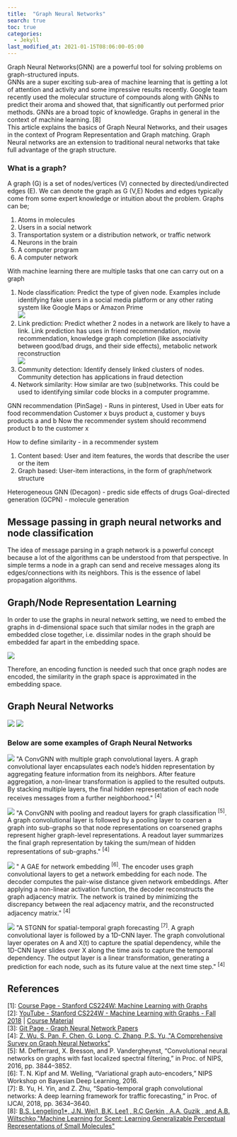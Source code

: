 ```yaml
---
title:  "Graph Neural Networks"
search: true
toc: true
categories: 
  - Jekyll
last_modified_at: 2021-01-15T08:06:00-05:00
---
```


Graph Neural Networks(GNN) are a powerful tool for solving problems on graph-structured inputs.  \
GNNs are a super exciting sub-area of machine learning that is getting a lot of attention and activity and some impressive 
results recently.
Google team recently used the molecular structure of compounds along with GNNs to predict their aroma
and showed that, that significantly out performed prior methods. GNNs are a broad topic of knowledge. Graphs in general in the context of 
machine learning. [8] \
This article explains the basics of Graph Neural Networks, and their usages in the context of Program Representation and Graph matching.
Graph Neural networks are an extension to traditional neural networks that
take full advantage of the graph structure.

### What is a graph? </br>
A graph (G) is a set of nodes/vertices (V) connected by directed/undirected edges (E). We can denote the graph as G (V,E)
Nodes and edges typically come from some expert knowledge or intuition about the problem. Graphs can be;
1. Atoms in molecules
2. Users in a social network 
3. Transportation system or a distribution network, or traffic network
4. Neurons in the brain 
5. A computer program
6. A computer network

With machine learning there are multiple tasks that one can carry out on a graph
1. Node classification: Predict the type of given node. 
   Examples include identifying fake users in a social media platform or any other 
   rating system like Google Maps or Amazon Prime </br>
   ![](/assets/images/posts/gnn/node_classification.png)
2. Link prediction: Predict whether 2 nodes in a network are likely to have a link. 
   Link prediction has uses in friend recommendation, movie recommendation, 
   knowledge graph completion (like associativity between good/bad drugs, and their side effects), 
   metabolic network reconstruction </br>
   ![](/assets/images/posts/gnn/link_prediction.png)
3. Community detection: Identify densely linked clusters of nodes. Community detection has applications in fraud detection
4. Network similarity: How similar are two (sub)networks. This could be used to identifying similar code blocks in a computer programme.

GNN recommendation (PinSage) - Runs in pinterest, Used in Uber eats for food recommendation
Customer x buys product a, customer y buys products a and b
Now the recommender system should recommend product b to the customer x

How to define similarity - in a recommender system
1. Content based: User and item features, the words that describe the user or the item
2. Graph based: User-item interactions, in the form of graph/network structure


Heterogeneous GNN (Decagon) - predic side effects of drugs
Goal-directed generation (GCPN) - molecule generation

## Message passing in graph neural networks and node classification

The idea of message parsing in a graph network is a powerful concept
because a lot of the algorithms can be understood from that perspective. 
In simple terms a node in a graph can send and receive messages along its 
edges/connections with its neighbors. This is the essence of label 
propagation algorithms. 

## Graph/Node Representation Learning



In order to use the graphs in neural network setting, we need to embed the graphs in d-dimensional space 
such that similar nodes in the graph are embedded close together, i.e. dissimilar nodes in the graph
should be embedded far apart in the embedding space.

![](/assets/images/posts/gnn/feature_mapping.png)

Therefore, an encoding function is needed such that once graph nodes are encoded, the similarity in the
graph space is approximated in the embedding space.

## Graph Neural Networks

![](/assets/images/posts/gnn/embed_space.png)
![](/assets/images/posts/gnn/encoding_graph.png)

### Below are some examples of Graph Neural Networks

![](/assets/images/posts/gnn/conv_gnn1.png)
"A ConvGNN with multiple graph convolutional layers. A graph convolutional layer encapsulates each node’s hidden representation by aggregating
feature information from its neighbors. After feature aggregation, a non-linear
transformation is applied to the resulted outputs. By stacking multiple layers,
the final hidden representation of each node receives messages from a further
neighborhood." <sup>[4]</sup>

![](/assets/images/posts/gnn/conv_gnn1.png)
"A ConvGNN with pooling and readout layers for graph classification
<sup>[5]</sup>. A graph convolutional layer is followed by a pooling layer to coarsen
a graph into sub-graphs so that node representations on coarsened graphs
represent higher graph-level representations. A readout layer summarizes the
final graph representation by taking the sum/mean of hidden representations
of sub-graphs." <sup>[4]</sup>

![](/assets/images/posts/gnn/graph_autoencoder.png)
" A GAE for network embedding <sup>[6]</sup>. The encoder uses graph convolutional
layers to get a network embedding for each node. The decoder computes the
pair-wise distance given network embeddings. After applying a non-linear
activation function, the decoder reconstructs the graph adjacency matrix. The
network is trained by minimizing the discrepancy between the real adjacency 
matrix, and the reconstructed adjacency matrix." <sup>[4]</sup>

![](/assets/images/posts/gnn/spatial_temporal_graph_forecasting.png)
"A STGNN for spatial-temporal graph forecasting <sup>[7]</sup>. A graph convolutional layer is followed by a 1D-CNN layer. The graph convolutional layer
operates on A and X(t)
to capture the spatial dependency, while the 1D-CNN
layer slides over X along the time axis to capture the temporal dependency.
The output layer is a linear transformation, generating a prediction for each
node, such as its future value at the next time step." <sup>[4]</sup>

## References

[1]: [Course Page - Stanford CS224W: Machine Learning with Graphs](http://web.stanford.edu/class/cs224w/)   
[2]: [YouTube - Stanford CS224W - Machine Learning with Graphs - Fall 2018](https://www.youtube.com/playlist?list=PL-Y8zK4dwCrQyASidb2mjj_itW2-YYx6-) | [Course Material](http://snap.stanford.edu/class/cs224w-2019/)  
[3]: [Git Page - Graph Neural Network Papers](https://github.com/thunlp/GNNPapers)  
[4]: [Z. Wu, S. Pan, F. Chen, G. Long, C. Zhang, P.S. Yu,,"A Comprehensive Survey on Graph Neural Networks"](https://arxiv.org/pdf/1901.00596.pdf)  
[5]: M. Defferrard, X. Bresson, and P. Vandergheynst, 
“Convolutional neural networks on graphs with fast localized spectral filtering,” in Proc. of NIPS, 2016, pp. 3844–3852.  
[6]: T. N. Kipf and M. Welling, 
“Variational graph auto-encoders,” NIPS Workshop on Bayesian Deep Learning, 2016.  
[7]: B. Yu, H. Yin, and Z. Zhu, 
“Spatio-temporal graph convolutional networks: A deep learning framework for traffic forecasting,” in Proc. of IJCAI, 2018, pp. 3634–3640.  
[8]: [B.S. Lengeling1*, J.N. Wei1, B.K. Lee1 , R.C Gerkin , A.A. Guzik , and A.B. Wiltschko,"Machine Learning for Scent: Learning Generalizable Perceptual Representations of Small Molecules"](https://arxiv.org/pdf/1910.10685.pdf)